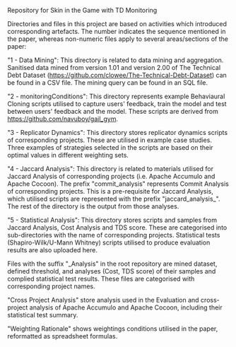 Repository for Skin in the Game with TD Monitoring

Directories and files in this project are based on activities which introduced corresponding artefacts. The number indicates the sequence mentioned in the paper, whereas non-numeric files apply to several areas/sections of the paper:

"1 - Data Mining": This directory is related to data mining and aggregation. Sanitised data mined from version 1.01 and version 2.00 of The Technical Debt Dataset (https://github.com/clowee/The-Technical-Debt-Dataset) can be found in a CSV file. The mining query can be found in an SQL file.

"2 - monitoringConditions": This directory represents example Behaviaural Cloning scripts utilised to capture users' feedback, train the model and test between users' feedback and the model. These scripts are derived from https://github.com/navuboy/gail_gym.

"3 - Replicator Dynamics": This directory stores replicator dynamics scripts of corresponding projects. These are utilised in example case studies. Three examples of strategies selected in the scripts are based on their optimal values in different weighting sets.

"4 - Jaccard Analysis": This directory is related to materials utilised for Jaccard Analysis of corresponding projects (i.e. Apache Accumulo and Apache Cocoon). The prefix "commit_analysis" represents Commit Analysis of corresponding projects. This is a pre-requisite for Jaccard Analysis, which utilised scripts are represented with the prefix "jaccard_analysis_". The rest of the directory is the output from those analyses.

"5 - Statistical Analysis": This directory stores scripts and samples from Jaccard Analysis, Cost Analysis and TDS score. These are categorised into sub-directories with the name of corresponding projects. Statistical tests (Shapiro-Wilk/U-Mann Whitney) scripts utilised to produce evaluation results are also uploaded here.

Files with the suffix "_Analysis" in the root repository are mined dataset, defined threshold, and analyses (Cost, TDS score) of their samples and complied statistical test results. These files are categorised with corresponding project names.

"Cross Project Analysis" store analysis used in the Evaluation and cross-project analysis of Apache Accumulo and Apache Cocoon, including their statistical test summary.

"Weighting Rationale" shows weightings conditions utilised in the paper, reformatted as spreadsheet formulas.
